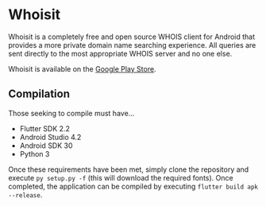 # Whoisit
Whoisit is a completely free and open source WHOIS client for Android that
provides a more private domain name searching experience. All queries are sent
directly to the most appropriate WHOIS server and no one else.

Whoisit is available on the [Google Play Store][1].

## Compilation
Those seeking to compile must have...

- Flutter SDK 2.2
- Android Studio 4.2
- Android SDK 30
- Python 3

Once these requirements have been met, simply clone the repository and execute
`py setup.py -f` (this will download the required fonts). Once completed, the
application can be compiled by executing `flutter build apk --release`.

[1]: https://play.google.com/store/apps/details?id=me.stevenortiz.whoisit
